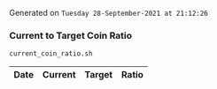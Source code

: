 Generated on `Tuesday 28-September-2021 at 21:12:26`

### Current to Target Coin Ratio
`current_coin_ratio.sh`

Date|Current|Target|Ratio
---|---|---|---
